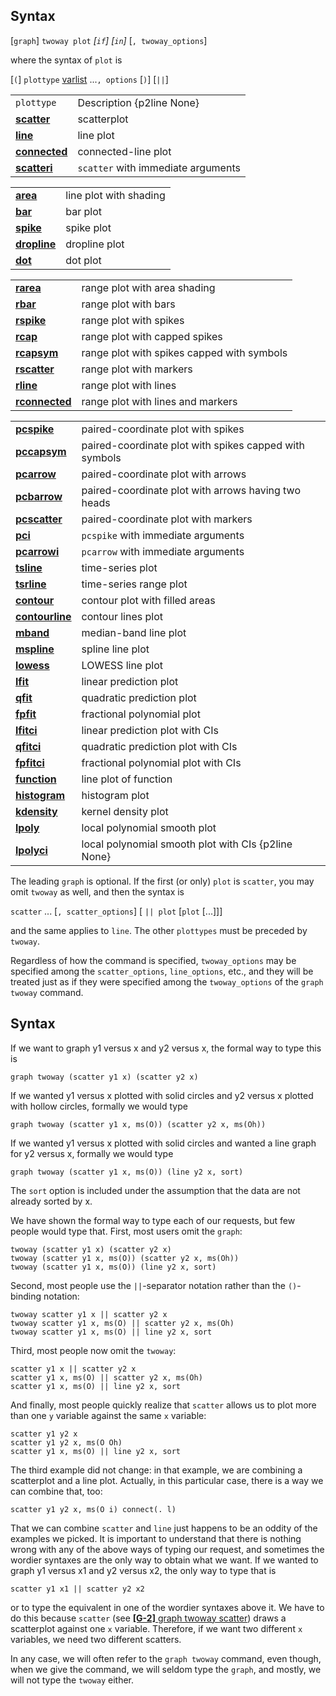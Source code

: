 ## Syntax

\[`graph`\] `twoway plot` _\[`if`\]
\[`in`\]_ \[`, twoway_options`\]

where the syntax of `plot` is

\[`(`\] `plottype`
[varlist](http://www.stata.com/help.cgi?varlist)
...`, options` \[`)`\] \[`||`\]

|                                                                                                         |                                    |
|---------------------------------------------------------------------------------------------------------|------------------------------------|
| `plottype`                                                                                              | Description {p2line None}          |
| [<strong>scatter</strong>](http://www.stata.com/help.cgi?scatter)            | scatterplot                        |
| [<strong>line</strong>](http://www.stata.com/help.cgi?line)                  | line plot                          |
| [<strong>connected</strong>](http://www.stata.com/help.cgi?twoway_connected) | connected-line plot                |
| [<strong>scatteri</strong>](http://www.stata.com/help.cgi?twoway_scatteri)   | `scatter` with immediate arguments |

|                                                                                                       |                        |
|-------------------------------------------------------------------------------------------------------|------------------------|
| [<strong>area</strong>](http://www.stata.com/help.cgi?twoway_area)         | line plot with shading |
| [<strong>bar</strong>](http://www.stata.com/help.cgi?twoway_bar)           | bar plot               |
| [<strong>spike</strong>](http://www.stata.com/help.cgi?twoway_spike)       | spike plot             |
| [<strong>dropline</strong>](http://www.stata.com/help.cgi?twoway_dropline) | dropline plot          |
| [<strong>dot</strong>](http://www.stata.com/help.cgi?twoway_dot)           | dot plot               |

|                                                                                                           |                                            |
|-----------------------------------------------------------------------------------------------------------|--------------------------------------------|
| [<strong>rarea</strong>](http://www.stata.com/help.cgi?twoway_rarea)           | range plot with area shading               |
| [<strong>rbar</strong>](http://www.stata.com/help.cgi?twoway_rbar)             | range plot with bars                       |
| [<strong>rspike</strong>](http://www.stata.com/help.cgi?twoway_rspike)         | range plot with spikes                     |
| [<strong>rcap</strong>](http://www.stata.com/help.cgi?twoway_rcap)             | range plot with capped spikes              |
| [<strong>rcapsym</strong>](http://www.stata.com/help.cgi?twoway_rcapsym)       | range plot with spikes capped with symbols |
| [<strong>rscatter</strong>](http://www.stata.com/help.cgi?twoway_rscatter)     | range plot with markers                    |
| [<strong>rline</strong>](http://www.stata.com/help.cgi?twoway_rline)           | range plot with lines                      |
| [<strong>rconnected</strong>](http://www.stata.com/help.cgi?twoway_rconnected) | range plot with lines and markers          |

|                                                                                                             |                                                        |
|-------------------------------------------------------------------------------------------------------------|--------------------------------------------------------|
| [<strong>pcspike</strong>](http://www.stata.com/help.cgi?twoway_pcspike)         | paired-coordinate plot with spikes                     |
| [<strong>pccapsym</strong>](http://www.stata.com/help.cgi?twoway_pccapsym)       | paired-coordinate plot with spikes capped with symbols |
| [<strong>pcarrow</strong>](http://www.stata.com/help.cgi?twoway_pcarrow)         | paired-coordinate plot with arrows                     |
| [<strong>pcbarrow</strong>](http://www.stata.com/help.cgi?twoway_pcbarrow)       | paired-coordinate plot with arrows having two heads    |
| [<strong>pcscatter</strong>](http://www.stata.com/help.cgi?twoway_pcscatter)     | paired-coordinate plot with markers                    |
| [<strong>pci</strong>](http://www.stata.com/help.cgi?twoway_pci)                 | `pcspike` with immediate arguments                     |
| [<strong>pcarrowi</strong>](http://www.stata.com/help.cgi?twoway_pcarrowi)       | `pcarrow` with immediate arguments                     |
| [<strong>tsline</strong>](http://www.stata.com/help.cgi?tsline)                  | time-series plot                                       |
| [<strong>tsrline</strong>](http://www.stata.com/help.cgi?tsrline)                | time-series range plot                                 |
| [<strong>contour</strong>](http://www.stata.com/help.cgi?twoway_contour)         | contour plot with filled areas                         |
| [<strong>contourline</strong>](http://www.stata.com/help.cgi?twoway_contourline) | contour lines plot                                     |
| [<strong>mband</strong>](http://www.stata.com/help.cgi?twoway_mband)             | median-band line plot                                  |
| [<strong>mspline</strong>](http://www.stata.com/help.cgi?twoway_mspline)         | spline line plot                                       |
| [<strong>lowess</strong>](http://www.stata.com/help.cgi?twoway_lowess)           | LOWESS line plot                                       |
| [<strong>lfit</strong>](http://www.stata.com/help.cgi?twoway_lfit)               | linear prediction plot                                 |
| [<strong>qfit</strong>](http://www.stata.com/help.cgi?twoway_qfit)               | quadratic prediction plot                              |
| [<strong>fpfit</strong>](http://www.stata.com/help.cgi?twoway_fpfit)             | fractional polynomial plot                             |
| [<strong>lfitci</strong>](http://www.stata.com/help.cgi?twoway_lfitci)           | linear prediction plot with CIs                        |
| [<strong>qfitci</strong>](http://www.stata.com/help.cgi?twoway_qfitci)           | quadratic prediction plot with CIs                     |
| [<strong>fpfitci</strong>](http://www.stata.com/help.cgi?twoway_fpfitci)         | fractional polynomial plot with CIs                    |
| [<strong>function</strong>](http://www.stata.com/help.cgi?twoway_function)       | line plot of function                                  |
| [<strong>histogram</strong>](http://www.stata.com/help.cgi?twoway_histogram)     | histogram plot                                         |
| [<strong>kdensity</strong>](http://www.stata.com/help.cgi?twoway_kdensity)       | kernel density plot                                    |
| [<strong>lpoly</strong>](http://www.stata.com/help.cgi?twoway_lpoly)             | local polynomial smooth plot                           |
| [<strong>lpolyci</strong>](http://www.stata.com/help.cgi?twoway_lpolyci)         | local polynomial smooth plot with CIs {p2line None}    |

The leading `graph` is optional. If the first (or only) `plot` is
`scatter`, you may omit `twoway` as well, and then the syntax is

`scatter` ... \[`, scatter_options`\] \[ `|| plot` \[`plot`
\[...\]\]\]

and the same applies to `line`. The other `plottypes` must be preceded
by `twoway`.

Regardless of how the command is specified, `twoway_options` may be
specified among the `scatter_options`, `line_options`, etc., and they
will be treated just as if they were specified among the
`twoway_options` of the `graph twoway` command.

## Syntax

If we want to graph y1 versus x and y2 versus x, the formal way to type
this is

    graph twoway (scatter y1 x) (scatter y2 x)

If we wanted y1 versus x plotted with solid circles and y2 versus x
plotted with hollow circles, formally we would type

    graph twoway (scatter y1 x, ms(O)) (scatter y2 x, ms(Oh))

If we wanted y1 versus x plotted with solid circles and wanted a line
graph for y2 versus x, formally we would type

    graph twoway (scatter y1 x, ms(O)) (line y2 x, sort)

The `sort` option is included under the assumption that the data are not
already sorted by x.

We have shown the formal way to type each of our requests, but few
people would type that. First, most users omit the `graph`:

    twoway (scatter y1 x) (scatter y2 x)
    twoway (scatter y1 x, ms(O)) (scatter y2 x, ms(Oh))
    twoway (scatter y1 x, ms(O)) (line y2 x, sort)

Second, most people use the `||`-separator notation rather than the
`()`-binding notation:

    twoway scatter y1 x || scatter y2 x
    twoway scatter y1 x, ms(O) || scatter y2 x, ms(Oh)
    twoway scatter y1 x, ms(O) || line y2 x, sort

Third, most people now omit the `twoway`:

    scatter y1 x || scatter y2 x
    scatter y1 x, ms(O) || scatter y2 x, ms(Oh)
    scatter y1 x, ms(O) || line y2 x, sort

And finally, most people quickly realize that `scatter` allows us to
plot more than one `y` variable against the same `x` variable:

    scatter y1 y2 x
    scatter y1 y2 x, ms(O Oh)
    scatter y1 x, ms(O) || line y2 x, sort

The third example did not change: in that example, we are combining a
scatterplot and a line plot. Actually, in this particular case, there is
a way we can combine that, too:

    scatter y1 y2 x, ms(O i) connect(. l)

That we can combine `scatter` and `line` just happens to be an oddity of
the examples we picked. It is important to understand that there is
nothing wrong with any of the above ways of typing our request, and
sometimes the wordier syntaxes are the only way to obtain what we want.
If we wanted to graph y1 versus x1 and y2 versus x2, the only way to
type that is

    scatter y1 x1 || scatter y2 x2

or to type the equivalent in one of the wordier syntaxes above it. We
have to do this because `scatter` (see
[<strong>[G-2]</strong> graph twoway scatter](http://www.stata.com/help.cgi?scatter))
draws a scatterplot against one `x` variable. Therefore, if we want two
different `x` variables, we need two different scatters.

In any case, we will often refer to the `graph twoway` command, even
though, when we give the command, we will seldom type the `graph`, and
mostly, we will not type the `twoway` either.
